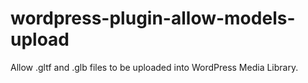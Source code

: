 # wordpress-plugin-allow-models-upload
Allow .gltf and .glb files to be uploaded into WordPress Media Library.
